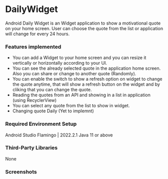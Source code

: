 # DailyWidget
Android Daily Widget is an Widget application to show a motivational quote on your home screen. User can choose the quote from the list or application will change for every 24 hours.

### Features implemented
* You can add a Widget to your home screen and you can resize it vertically or horizontally according to your UI.
* You can see the already selected quote in the application home screen. Also you can share or change to another quote (Randomly).
* You can enable the switch to show a refresh option on widget to change the quote anytime, that will show a refresh button on the widget and by cliking that you can change the quote.
* Reading the quotes from an API and showing in a list in application (using RecyclerView)
* You can select any quote from the list to show in widget.
* Changing quote Daily (Yet to implemnt)

### Required Environment Setup
Android Studio Flamingo | 2022.2.1
Java 11 or above

### Third-Party Libraries
None

### Screenshots
